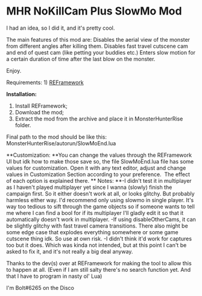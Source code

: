 # MHR NoKillCam Plus SlowMo Mod
 
I had an idea, so I did it, and it's pretty cool.

The main features of this mod are:
Disables the aerial view of the monster from different angles after killing them.
Disables fast travel cutscene cam and end of quest cam (like petting your buddies etc.)
Enters slow motion for a certain duration of time after the last blow on the monster.

Enjoy.

Requirements:
1) [REFramework](https://www.nexusmods.com/monsterhunterrise/mods/26)﻿

**Installation:**
1) Install REFramework;
2) Download the mod;
3) Extract the mod from the archive and place it in MonsterHunterRise folder.

Final path to the mod should be like this: MonsterHunterRise/autorun/SlowMoEnd.lua

**Customization:
**You can change the values through the REFramework UI but idk how to make those save so, the file SlowMoEnd.lua file has some values for customization. Open it with any text editor, adjust and change values in Customization Section according to your preference. 
The effect of each option is explained there.
**
Notes:
**-I didn't test it in multiplayer as I haven't played multiplayer yet since I wanna (slowly) finish the campaign first. So it either doesn't work at all, or looks glitchy. But probably harmless either way. I'd recommend only using slowmo in single player. It's way too tedious to sift through the game objects so if someone wants to tell me where I can find a bool for if its multiplayer I'll gladly edit it so that it automatically doesn't work in multiplayer.
-If using disableOtherCams, it can be slightly glitchy with fast travel camera transitions. There also might be some edge case that explodes everything somewhere or some game cutscene thing idk. So use at own risk.
-I didn't think it'd work for captures too but it does. Which was kinda not intended, but at this point I can't be asked to fix it, and it's not really a big deal anyway.

Thanks to the dev(s) over at REFramework for making the tool to allow this to happen at all. (Even if I am still salty there's no search function yet. And that I have to program in nasty ol' Lua)

I'm Bolt#6265 on the Disco
